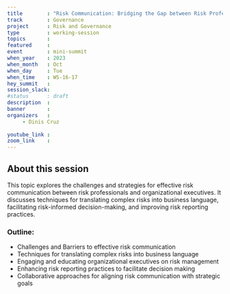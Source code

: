 ```yaml
---
title        : "Risk Communication: Bridging the Gap between Risk Professionals and Executives (Panel)"
track        : Governance
project      : Risk and Governance
type         : working-session
topics       :
featured     :
event        : mini-summit
when_year    : 2023
when_month   : Oct
when_day     : Tue
when_time    : WS-16-17
hey_summit   : 
session_slack:
#status      : draft
description  :
banner       : 
organizers   :
     - Dinis Cruz
     
youtube_link : 
zoom_link    : 
---
```


## About this session
This topic explores the challenges and strategies for effective risk communication between risk professionals and organizational executives. It discusses techniques for translating complex risks into business language, facilitating risk-informed decision-making, and improving risk reporting practices.

### Outline:
- Challenges and Barriers to effective risk communication
- Techniques for translating complex risks into business language
- Engaging and educating organizational executives on risk management
- Enhancing risk reporting practices to facilitate decision making
- Collaborative approaches for aligning risk communication with strategic goals

